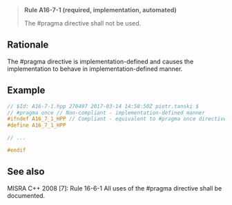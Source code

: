 > **Rule A16-7-1 (required, implementation, automated)**
>
> The #pragma directive shall not be used.

## Rationale

The #pragma directive is implementation-defined and causes the implementation to
behave in implementation-defined manner.

## Example

```cpp
// $Id: A16-7-1.hpp 270497 2017-03-14 14:58:50Z piotr.tanski $
// #pragma once // Non-compliant - implementation-defined manner
#ifndef A16_7_1_HPP // Compliant - equivalent to #pragma once directive
#define A16_7_1_HPP

// ...

#endif

```

## See also

MISRA C++ 2008 [7]: Rule 16-6-1 All uses of the #pragma directive shall be
documented.

